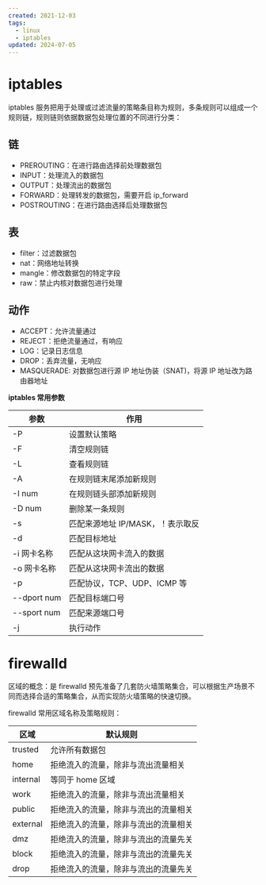 ```yaml
---
created: 2021-12-03
tags:
  - linux
  - iptables
updated: 2024-07-05
---
```


# iptables

iptables 服务把用于处理或过滤流量的策略条目称为规则，多条规则可以组成一个规则链，规则链则依据数据包处理位置的不同进行分类：

## 链

- PREROUTING：在进行路由选择前处理数据包
- INPUT：处理流入的数据包
- OUTPUT：处理流出的数据包
- FORWARD：处理转发的数据包，需要开启 ip_forward
- POSTROUTING：在进行路由选择后处理数据包

## 表

- filter：过滤数据包
- nat：网络地址转换
- mangle：修改数据包的特定字段
- raw：禁止内核对数据包进行处理

## 动作

- ACCEPT：允许流量通过
- REJECT：拒绝流量通过，有响应
- LOG：记录日志信息
- DROP：丢弃流量，无响应
- MASQUERADE: 对数据包进行源 IP 地址伪装（SNAT)，将源 IP 地址改为路由器地址

**iptables 常用参数**

| 参数        | 作用                             |
| ----------- | -------------------------------- |
| -P          | 设置默认策略                     |
| -F          | 清空规则链                       |
| -L          | 查看规则链                       |
| -A          | 在规则链末尾添加新规则           |
| -I num      | 在规则链头部添加新规则           |
| -D num      | 删除某一条规则                   |
| -s          | 匹配来源地址 IP/MASK，！表示取反 |
| -d          | 匹配目标地址                     |
| -i 网卡名称 | 匹配从这块网卡流入的数据         |
| -o 网卡名称 | 匹配从这块网卡流出的数据         |
| -p          | 匹配协议，TCP、UDP、ICMP 等      |
| --dport num | 匹配目标端口号                   |
| --sport num | 匹配来源端口号                   |
| -j          | 执行动作                                 |

# firewalld

区域的概念：是 firewalld 预先准备了几套防火墙策略集合，可以根据生产场景不同而选择合适的策略集合，从而实现防火墙策略的快速切换。 

firewalld 常用区域名称及策略规则：

| 区域     | 默认规则                             |
| -------- | ------------------------------------ |
| trusted  | 允许所有数据包                       |
| home     | 拒绝流入的流量，除非与流出流量相关   |
| internal | 等同于 home 区域                     |
| work     | 拒绝流入的流量，除非与流出流量相关   |
| public   | 拒绝流入的流量，除非与流出的流量相关 |
| external | 拒绝流入的流量，除非与流出的流量相关 |
| dmz      | 拒绝流入的流量，除非与流出的流量先关 |
| block    | 拒绝流入的流量，除非与流出的流量先关 |
| drop     | 拒绝流入的流量，除非与流出的流量先关 |

